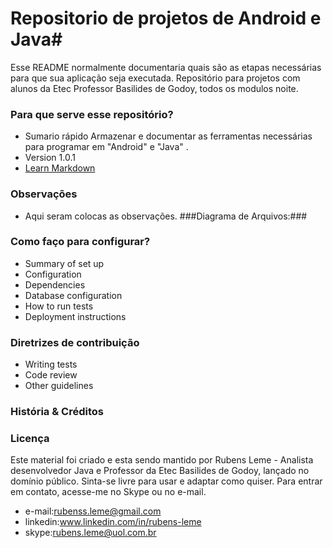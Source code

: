 ﻿
# Repositorio de projetos de Android e Java#

Esse README normalmente documentaria quais são as etapas necessárias para que sua aplicação seja executada.
Repositório para projetos com alunos da Etec Professor Basilides de Godoy, todos os modulos noite.


### Para que serve esse repositório? ###

* Sumario rápido
Armazenar e documentar as ferramentas necessárias para programar em  "Android" e "Java" . 
* Version
 1.0.1
* [Learn Markdown](https://guides.github.com/features/mastering-markdown/)

### Observações ###
* Aqui seram colocas as observações.
###Diagrama de Arquivos:###


### Como faço para configurar? ###
* Summary of set up
* Configuration
* Dependencies
* Database configuration
* How to run tests
* Deployment instructions

### Diretrizes de contribuição ###

* Writing tests
* Code review
* Other guidelines

### História & Créditos ###


### Licença ###
Este material foi criado  e esta sendo mantido por Rubens Leme - Analista desenvolvedor Java e  Professor da Etec Basilides de Godoy, lançado no domínio público. Sinta-se livre para usar e adaptar como quiser. Para entrar em contato, acesse-me no Skype ou no e-mail.
* e-mail:rubenss.leme@gmail.com
* linkedin:www.linkedin.com/in/rubens-leme
* skype:rubens.leme@uol.com.br
